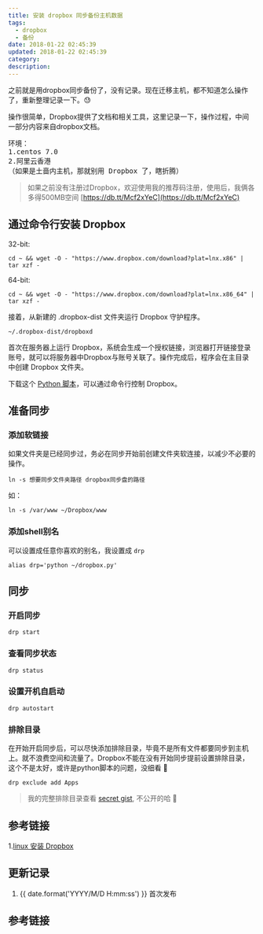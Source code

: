 ```yaml
---
title: 安装 dropbox 同步备份主机数据
tags:
  - dropbox
  - 备份
date: 2018-01-22 02:45:39
updated: 2018-01-22 02:45:39
category:
description:
---
```


之前就是用dropbox同步备份了，没有记录。现在迁移主机，都不知道怎么操作了，重新整理记录一下。😓

<!-- more -->

操作很简单，Dropbox提供了文档和相关工具，这里记录一下，操作过程，中间一部分内容来自dropbox文档。

<pre>
环境：
1.centos 7.0
2.阿里云香港
（如果是土啬内主机，那就别用 Dropbox 了，瞎折腾）
</pre>

> 如果之前没有注册过Dropbox，欢迎使用我的推荐码注册，使用后，我俩各多得500MB空间  [https://db.tt/Mcf2xYeC](https://db.tt/Mcf2xYeC)

## 通过命令行安装 Dropbox

32-bit:

```
cd ~ && wget -O - "https://www.dropbox.com/download?plat=lnx.x86" | tar xzf -
```

64-bit:

```
cd ~ && wget -O - "https://www.dropbox.com/download?plat=lnx.x86_64" | tar xzf -
```

接着，从新建的 .dropbox-dist 文件夹运行 Dropbox 守护程序。

```
~/.dropbox-dist/dropboxd
```

首次在服务器上运行 Dropbox，系统会生成一个授权链接，浏览器打开链接登录账号，就可以将服务器中Dropbox与账号关联了。操作完成后，程序会在主目录中创建 Dropbox 文件夹。

下载这个 [Python 脚本](https://www.dropbox.com/download?dl=packages/dropbox.py)，可以通过命令行控制 Dropbox。

## 准备同步

### 添加软链接

如果文件夹是已经同步过，务必在同步开始前创建文件夹软连接，以减少不必要的操作。

```
ln -s 想要同步文件夹路径 dropbox同步盘的路径
```

如：

```
ln -s /var/www ~/Dropbox/www
```

### 添加shell别名

可以设置成任意你喜欢的别名，我设置成 `drp`

```
alias drp='python ~/dropbox.py'
```

## 同步

### 开启同步

```
drp start
```

### 查看同步状态

```
drp status
```

### 设置开机自启动

```
drp autostart
```

### 排除目录

在开始开启同步后，可以尽快添加排除目录，毕竟不是所有文件都要同步到主机上。就不浪费空间和流量了。Dropbox不能在没有开始同步提前设置排除目录，这个不是太好，或许是python脚本的问题，没细看 🙂

```
drp exclude add Apps
```

> 我的完整排除目录查看 [secret gist](https://gist.github.com/ryanlid/secret), 不公开的哈 🙂

## 参考链接

1.[linux 安装 Dropbox](https://www.dropbox.com/zh_CN/install-linux)

## 更新记录

1. {{ date.format('YYYY/M/D H:mm:ss') }} 首次发布

## 参考链接
